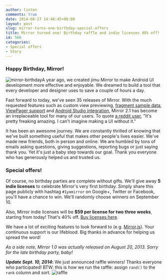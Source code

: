 ```yaml
---
author: linton
comments: true
date: 2014-08-27 14:48:45+00:00
layout: post
slug: mirror-turns-one-birthday-special-offers
title: Mirror turned one! Birthday raffle and indie licenses 40% off!
id: 566
categories:
- Special offers
- Story
---
```


### Happy Birthday, Mirror!





![mirror-birthday]({{site.baseurl}}/wp-content/uploads/2014/08/mirror-birthday-new-150x150.png)A year ago, we created jimu Mirror to make Android UI development more effective and enjoyable. We dreamed to build a tool that every developer and designer uses to save a couple of hours a day.





Fast forward to today, we've seen 35 releases of Mirror. With the much requested features such as custom view previewing, [fragment sample data]({{site.baseurl}}/2014/01/fragments-transparent-overlay-and-mirrorres-directory/), [ViewPager support]({{site.baseurl}}/2014/03/populating-a-viewpager/) and [Android Studio integration](http://youtu.be/-QXtLBblWqo), Mirror 2.1 has become an irreplaceable tool for many of our users. To quote [a reddit user](http://www.reddit.com/r/androiddev/comments/2e6hrb/check_out_mirrorjs_prototype_native_android/), "It's pretty freaking amazing. I can't imagine making a UI without it."





It has been an awesome journey. We are constantly thrilled of knowing that we've built something useful that makes other people's lives easier. We've made new friends, both in person and online. We are humbled by tons of emails asking questions, giving suggestions, reporting bugs or just saying thank you. Yet it's just a baby step towards our goal. Thank you everyone who has generously helped us and trusted us.





### Special offers!





Of course, no birthday parties are complete without gifts. We'll give away **5 indie licenses** to celebrate Mirror's very first birthday. Simply share this page publicly with hashtag `#1yomirror` on Google+, Twitter or Facebook, you'll have a chance to win. We'll randomly choose winners on September 10.





Also, Mirror indie licenses will be **$59 per license for two three weeks**, starting from today! That's 40% off. [Buy licenses here](https://secure.jimulabs.com/buy).





We have a lot of exciting features to look forward to (e.g. [Mirror.js]({{site.baseurl}}/mirrorjs-preview/)). Your continuous support is our lifeblood. Big thanks in advance for helping us spread the word!





_As a side note, Mirror 1.0 was actually released on August 20, 2013. Sorry for the late birthday party, baby!_





**_Update Sept. 10, 2014_:** We just announced raffle winners! Thanks everyone who participated!
BTW: this is how we run the raffle: assign `rand()` to the `rank` column and sort.
![raffle]({{site.baseurl}}/wp-content/uploads/2014/08/raffle.png)



